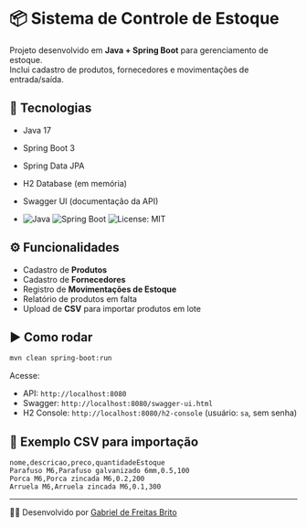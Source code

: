 # 📦 Sistema de Controle de Estoque

Projeto desenvolvido em **Java + Spring Boot** para gerenciamento de estoque.  
Inclui cadastro de produtos, fornecedores e movimentações de entrada/saída.  

## 🚀 Tecnologias
- Java 17
- Spring Boot 3
- Spring Data JPA
- H2 Database (em memória)
- Swagger UI (documentação da API)

- ![Java](https://img.shields.io/badge/Java-17-blue)
![Spring Boot](https://img.shields.io/badge/Spring%20Boot-3.0-brightgreen)
![License: MIT](https://img.shields.io/badge/License-MIT-yellow.svg)


## ⚙️ Funcionalidades
- Cadastro de **Produtos**
- Cadastro de **Fornecedores**
- Registro de **Movimentações de Estoque**
- Relatório de produtos em falta
- Upload de **CSV** para importar produtos em lote

## ▶️ Como rodar
```bash
mvn clean spring-boot:run
```

Acesse:
- API: `http://localhost:8080`
- Swagger: `http://localhost:8080/swagger-ui.html`
- H2 Console: `http://localhost:8080/h2-console` (usuário: `sa`, sem senha)

## 📄 Exemplo CSV para importação
```csv
nome,descricao,preco,quantidadeEstoque
Parafuso M6,Parafuso galvanizado 6mm,0.5,100
Porca M6,Porca zincada M6,0.2,200
Arruela M6,Arruela zincada M6,0.1,300
```

---

👨‍💻 Desenvolvido por [Gabriel de Freitas Brito](https://www.linkedin.com/in/gfreitasb)
